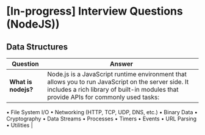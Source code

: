 # [In-progress] Interview Questions (NodeJS))

## Data Structures

| Question | Answer |
| -------- | ------ |
| **What is nodejs?** | Node.js is a JavaScript runtime environment that allows you to run JavaScript on the server side. It includes a rich library of built-in modules that provide APIs for commonly used tasks: 

• File System I/O 
• Networking (HTTP, TCP, UDP, DNS, etc.) 
• Binary Data 
• Cryptography 
• Data Streams 
• Processes 
• Timers 
• Events 
• URL Parsing 
• Utilities |
